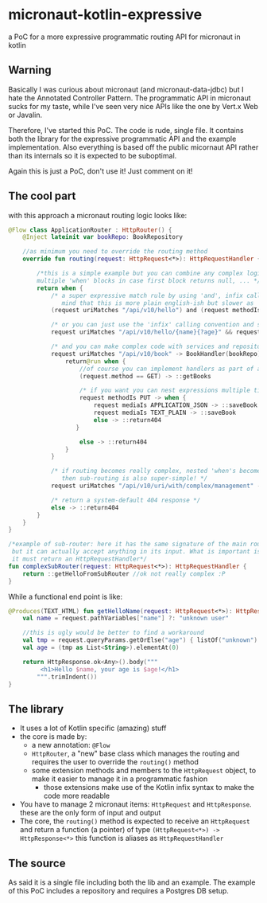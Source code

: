 # micronaut-kotlin-expressive
a PoC for a more expressive programmatic routing API for micronaut in kotlin

## Warning
Basically I was curious about micronaut (and micronaut-data-jdbc) but I hate the Annotated Controller Pattern. The programmatic API in micronaut sucks for my taste, while I've seen very nice APIs like the one by Vert.x Web or Javalin.

Therefore, I've started this PoC. The code is rude, single file. It contains both the library for the expressive programmatic API and the example implementation.
Also everything is based off the public micornaut API rather than its internals so it is expected to be suboptimal.

Again this is just a PoC, don't use it! Just comment on it!

## The cool part
with this approach a micronaut routing logic looks like:
```kotlin
@Flow class ApplicationRouter : HttpRouter() {
    @Inject lateinit var bookRepo: BookRepository

    //as minimum you need to override the routing method
    override fun routing(request: HttpRequest<*>): HttpRequestHandler {

        /*this is a simple example but you can combine any complex logic, like request.run {...},
        multiple 'when' blocks in case first block returns null, ... */
        return when {
            /* a super expressive match rule by using 'and', infix calls and parentheses.
               mind that this is more plain english-ish but slower as 'and' doesn't short circuit */
            (request uriMatches "/api/v10/hello") and (request methodIs GET) and (request mediaIs APPLICATION_JSON) -> ::getHello

            /* or you can just use the 'infix' calling convention and std. && operators */
            request uriMatches "/api/v10/hello/{name}{?age}" && request methodIs GET -> ::getHelloName

            /* and you can make complex code with services and repositories */
            request uriMatches "/api/v10/book" -> BookHandler(bookRepo).run {
                return@run when {
                    //of course you can implement handlers as part of a class/object like this getBooks() method
                    (request.method == GET) -> ::getBooks

                    /* if you want you can nest expressions multiple times */
                    request methodIs PUT -> when {
                        request mediaIs APPLICATION_JSON -> ::saveBook
                        request mediaIs TEXT_PLAIN -> ::saveBook
                        else -> ::return404
                   }

                    else -> ::return404
                }
            }

            /* if routing becomes really complex, nested 'when's become quite confusing...
               then sub-routing is also super-simple! */
            request uriMatches "/api/v10/uri/with/complex/management" -> complexSubRouter(request)

            /* return a system-default 404 response */
            else -> ::return404
        }
    }
}

/*example of sub-router: here it has the same signature of the main routing fun,
 but it can actually accept anything in its input. What is important is:
 it must return an HttpRequestHandler*/
fun complexSubRouter(request: HttpRequest<*>): HttpRequestHandler {
    return ::getHelloFromSubRouter //ok not really complex :P
}
```
While a functional end point is like:
```kotlin
@Produces(TEXT_HTML) fun getHelloName(request: HttpRequest<*>): HttpResponse<*> {
    val name = request.pathVariables["name"] ?: "unknown user"

    //this is ugly would be better to find a workaround
    val tmp = request.queryParams.getOrElse("age") { listOf("unknown") }
    val age = (tmp as List<String>).elementAt(0)

    return HttpResponse.ok<Any>().body("""
         <h1>Hello $name, your age is $age!</h1>
        """.trimIndent())
}
```

## The library
* It uses a lot of Kotlin specific (amazing) stuff
* the core is made by:
  * a new annotation: `@Flow`
  * `HttpRouter`, a "new" base class which manages the routing and requires the user to override the `routing()` method
  * some extension methods and members to the `HttpRequest` object, to make it easier to manage it in a programmatic fashion
    * those extensions make use of the Kotlin infix syntax to make the code more readable
* You have to manage 2 micronaut items: `HttpRequest` and `HttpResponse`. these are the only form of input and output
* The core, the `routing()` method is expected to receive an `HttpRequest` and return a function (a pointer) of type `(HttpRequest<*>) -> HttpResponse<*>` this function is aliases as `HttpRequestHandler`

## The source
As said it is a single file including both the lib and an example. The example of this PoC includes a repository and requires a Postgres DB setup.
